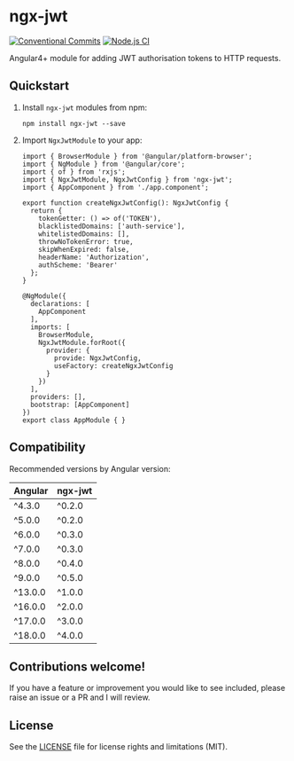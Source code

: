 # ngx-jwt

[![Conventional Commits](https://img.shields.io/badge/Conventional%20Commits-1.0.0-yellow.svg)](https://conventionalcommits.org)
[![Node.js CI](https://github.com/rars/ngx-jwt/actions/workflows/node.js.yml/badge.svg)](https://github.com/rars/ngx-jwt/actions/workflows/node.js.yml)

Angular4+ module for adding JWT authorisation tokens to HTTP requests.

## Quickstart

1. Install `ngx-jwt` modules from npm:
   ```
   npm install ngx-jwt --save
   ```
2. Import `NgxJwtModule` to your app:

   ```
   import { BrowserModule } from '@angular/platform-browser';
   import { NgModule } from '@angular/core';
   import { of } from 'rxjs';
   import { NgxJwtModule, NgxJwtConfig } from 'ngx-jwt';
   import { AppComponent } from './app.component';

   export function createNgxJwtConfig(): NgxJwtConfig {
     return {
       tokenGetter: () => of('TOKEN'),
       blacklistedDomains: ['auth-service'],
       whitelistedDomains: [],
       throwNoTokenError: true,
       skipWhenExpired: false,
       headerName: 'Authorization',
       authScheme: 'Bearer'
     };
   }

   @NgModule({
     declarations: [
       AppComponent
     ],
     imports: [
       BrowserModule,
       NgxJwtModule.forRoot({
         provider: {
           provide: NgxJwtConfig,
           useFactory: createNgxJwtConfig
         }
       })
     ],
     providers: [],
     bootstrap: [AppComponent]
   })
   export class AppModule { }
   ```

## Compatibility

Recommended versions by Angular version:

| Angular | ngx-jwt |
| ------- | ------- |
| ^4.3.0  | ^0.2.0  |
| ^5.0.0  | ^0.2.0  |
| ^6.0.0  | ^0.3.0  |
| ^7.0.0  | ^0.3.0  |
| ^8.0.0  | ^0.4.0  |
| ^9.0.0  | ^0.5.0  |
| ^13.0.0 | ^1.0.0  |
| ^16.0.0 | ^2.0.0  |
| ^17.0.0 | ^3.0.0  |
| ^18.0.0 | ^4.0.0  |

## Contributions welcome!

If you have a feature or improvement you would like to see included, please raise an issue or a PR and I will review.

## License

See the [LICENSE](LICENSE.md) file for license rights and limitations (MIT).
